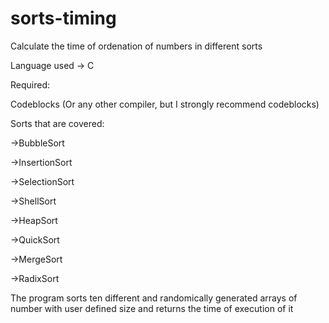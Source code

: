 # sorts-timing

Calculate the time of ordenation of numbers in different sorts

Language used -> C

Required:

Codeblocks (Or any other compiler, but I strongly recommend codeblocks)

Sorts that are covered:

->BubbleSort

->InsertionSort

->SelectionSort

->ShellSort

->HeapSort

->QuickSort

->MergeSort

->RadixSort

The program sorts ten different and randomically generated arrays of number with user defined size and returns the time of execution of it

